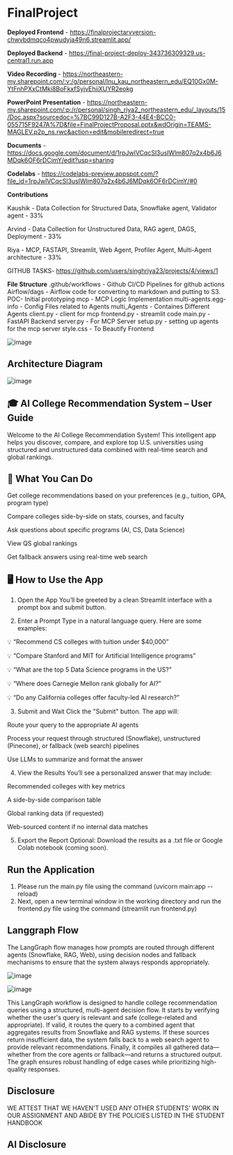 # FinalProject


**Deployed Frontend** - https://finalprojectarvversion-chwvbdmqco4pwudyja49n6.streamlit.app/

**Deployed Backend** - https://final-project-deploy-343736309329.us-central1.run.app

**Video Recording** - https://northeastern-my.sharepoint.com/:v:/g/personal/lnu_kau_northeastern_edu/EQ10Gx0M-YtFnhPXxCtMki8BoFkxfSyjvEhiiXUYR2eokg

**PowerPoint Presentation** - https://northeastern-my.sharepoint.com/:p:/r/personal/singh_riya2_northeastern_edu/_layouts/15/Doc.aspx?sourcedoc=%7BC99D127B-A2F3-44E4-BCC0-055715F9247A%7D&file=FinalProjectProposal.pptx&wdOrigin=TEAMS-MAGLEV.p2p_ns.rwc&action=edit&mobileredirect=true

**Documents** - https://docs.google.com/document/d/1rpJwlVCqcSl3usIWlm807q2x4b6J6MDqk6OF6rDCimY/edit?usp=sharing

**Codelabs** - https://codelabs-preview.appspot.com/?file_id=1rpJwlVCqcSl3usIWlm807q2x4b6J6MDqk6OF6rDCimY/#0

**Contributions**

Kaushik - Data Collection for Structured Data, Snowflake agent, Validator agent - 33%

Arvind - Data Collection for Unstructured Data, RAG agent, DAGS, Deployment - 33%

Riya - MCP, FASTAPI, Streamlit, Web Agent, Profiler Agent, Multi-Agent architecture - 33%

GITHUB TASKS-
https://github.com/users/singhriya23/projects/4/views/1


**File Structure** 
.github/workflows - Github CI/CD Pipelines for github actions
Airflow/dags - Airflow code for converting to markdown and putting to S3.
POC- Initial prototyping
mcp - MCP Logic Implementation
multi-agents.egg-info - Config Files related to Agents
multi_Agents - Containes Different Agents
client.py - client for mcp
frontend.py - streamlit code
main.py - FastAPI Backend
server.py - For MCP Server
setup.py - setting up agents for the mcp server
style.css - To Beautify Frontend

![image](https://github.com/user-attachments/assets/b45c75f4-6da4-43c4-8378-f7db7e36fe05)


## Architecture Diagram

![image](https://github.com/user-attachments/assets/5b6ad1f7-0718-4c11-b21b-b234bc05d446)

## 🎓 AI College Recommendation System – User Guide

Welcome to the AI College Recommendation System! This intelligent app helps you discover, compare, and explore top U.S. universities using structured and unstructured data combined with real-time search and global rankings.

## 🚀 What You Can Do
Get college recommendations based on your preferences (e.g., tuition, GPA, program type)

Compare colleges side-by-side on stats, courses, and faculty

Ask questions about specific programs (AI, CS, Data Science)

View QS global rankings

Get fallback answers using real-time web search

## 🖥️ How to Use the App
1. Open the App
You’ll be greeted by a clean Streamlit interface with a prompt box and submit button.

2. Enter a Prompt
Type in a natural language query. Here are some examples:

  💡 “Recommend CS colleges with tuition under $40,000”

  💡 “Compare Stanford and MIT for Artificial Intelligence programs”

  💡 “What are the top 5 Data Science programs in the US?”

  💡 “Where does Carnegie Mellon rank globally for AI?”

  💡 “Do any California colleges offer faculty-led AI research?”

3. Submit and Wait
 Click the "Submit" button. The app will:

 Route your query to the appropriate AI agents

 Process your request through structured (Snowflake), unstructured (Pinecone), or fallback (web search) pipelines

 Use LLMs to summarize and format the answer

4. View the Results
  You’ll see a personalized answer that may include:

  Recommended colleges with key metrics

  A side-by-side comparison table

Global ranking data (if requested)

  Web-sourced content if no internal data matches

5. Export the Report
Optional: Download the results as a .txt file or Google Colab notebook (coming soon).

## Run the Application

1) Please run the main.py file using the command (uvicorn main:app --reload)
2) Next, open a new terminal window in the working directory and run the frontend.py file using the command (streamlit run frontend.py)


## Langgraph Flow

The LangGraph flow manages how prompts are routed through different agents (Snowflake, RAG, Web), using decision nodes and fallback mechanisms to ensure that the system always responds appropriately.

![image](https://github.com/user-attachments/assets/4b7e0caa-ada5-42eb-8290-770835e8659c)

![image](https://github.com/user-attachments/assets/b116d335-2a24-4fcd-b5dc-b696b8f8f76e)

This LangGraph workflow is designed to handle college recommendation queries using a structured, multi-agent decision flow. It starts by verifying whether the user's query is relevant and safe (college-related and appropriate). If valid, it routes the query to a combined agent that aggregates results from Snowflake and RAG systems. If these sources return insufficient data, the system falls back to a web search agent to provide relevant recommendations. Finally, it compiles all gathered data—whether from the core agents or fallback—and returns a structured output. The graph ensures robust handling of edge cases while prioritizing high-quality responses.

## Disclosure
WE ATTEST THAT WE HAVEN'T USED ANY OTHER STUDENTS' WORK IN OUR ASSIGNMENT AND ABIDE BY THE POLICIES LISTED IN THE STUDENT HANDBOOK

## AI Disclosure







